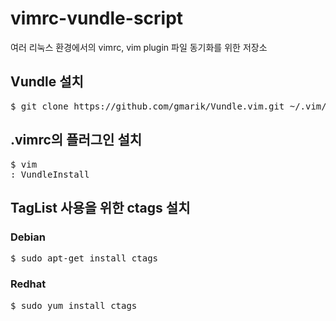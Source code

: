 # vimrc-vundle-script
여러 리눅스 환경에서의 vimrc, vim plugin 파일 동기화를 위한 저장소

## Vundle 설치
<pre>
$ git clone https://github.com/gmarik/Vundle.vim.git ~/.vim/bundle/Vundle.vim
</pre>

## .vimrc의 플러그인 설치
<pre>
$ vim
: VundleInstall
</pre>

## TagList 사용을 위한 ctags 설치
### Debian
<pre>
$ sudo apt-get install ctags
</pre>
### Redhat
<pre>
$ sudo yum install ctags
</pre>
